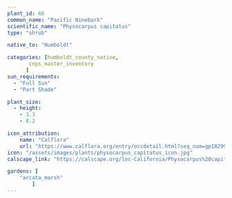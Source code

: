 ```yaml
---
plant_id: 66
common_name: "Pacific Ninebark"
scientific_name: "Physocarpus capitatus"
type: "shrub"

native_to: "Humboldt"

categories: [humboldt_county_native,
       cnps_master_inventory
      ]
sun_requirements:
  - "Full Sun"
  - "Part Shade"

plant_size:
  - height: 
    - 3.3
    - 8.2

icon_attribution: 
    name: "Calflora"
    url: "https://www.calflora.org/entry/occdetail.html?seq_num=gp18299" 
icon: "/assets/images/plants/physocarpus_capitatus_icon.jpg"
calscape_link: "https://calscape.org/loc-California/Physocarpus%20capitatus(%20)"

gardens: [ 
    "arcata_marsh"
        ]
---
```


